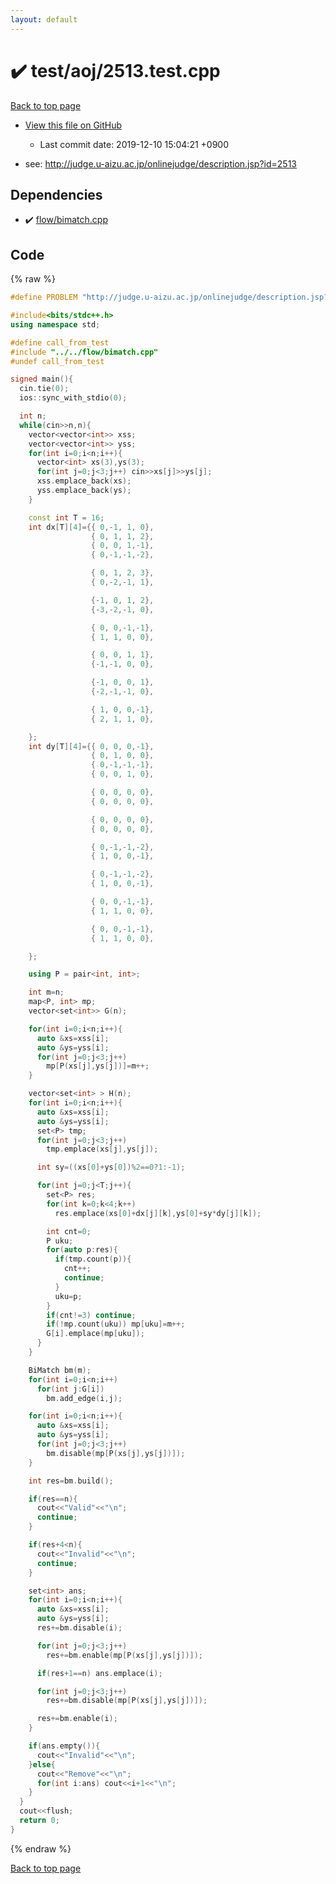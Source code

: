 ```yaml
---
layout: default
---
```


<!-- mathjax config similar to math.stackexchange -->
<script type="text/javascript" async
  src="https://cdnjs.cloudflare.com/ajax/libs/mathjax/2.7.5/MathJax.js?config=TeX-MML-AM_CHTML">
</script>
<script type="text/x-mathjax-config">
  MathJax.Hub.Config({
    TeX: { equationNumbers: { autoNumber: "AMS" }},
    tex2jax: {
      inlineMath: [ ['$','$'] ],
      processEscapes: true
    },
    "HTML-CSS": { matchFontHeight: false },
    displayAlign: "left",
    displayIndent: "2em"
  });
</script>

<script type="text/javascript" src="https://cdnjs.cloudflare.com/ajax/libs/jquery/3.4.1/jquery.min.js"></script>
<script src="https://cdn.jsdelivr.net/npm/jquery-balloon-js@1.1.2/jquery.balloon.min.js" integrity="sha256-ZEYs9VrgAeNuPvs15E39OsyOJaIkXEEt10fzxJ20+2I=" crossorigin="anonymous"></script>
<script type="text/javascript" src="../../../assets/js/copy-button.js"></script>
<link rel="stylesheet" href="../../../assets/css/copy-button.css" />


# :heavy_check_mark: test/aoj/2513.test.cpp
<a href="../../../index.html">Back to top page</a>

* <a href="{{ site.github.repository_url }}/blob/master/test/aoj/2513.test.cpp">View this file on GitHub</a>
    - Last commit date: 2019-12-10 15:04:21 +0900


* see: <a href="http://judge.u-aizu.ac.jp/onlinejudge/description.jsp?id=2513">http://judge.u-aizu.ac.jp/onlinejudge/description.jsp?id=2513</a>


## Dependencies
* :heavy_check_mark: <a href="../../../library/flow/bimatch.cpp.html">flow/bimatch.cpp</a>


## Code
{% raw %}
```cpp
#define PROBLEM "http://judge.u-aizu.ac.jp/onlinejudge/description.jsp?id=2513"

#include<bits/stdc++.h>
using namespace std;

#define call_from_test
#include "../../flow/bimatch.cpp"
#undef call_from_test

signed main(){
  cin.tie(0);
  ios::sync_with_stdio(0);

  int n;
  while(cin>>n,n){
    vector<vector<int>> xss;
    vector<vector<int>> yss;
    for(int i=0;i<n;i++){
      vector<int> xs(3),ys(3);
      for(int j=0;j<3;j++) cin>>xs[j]>>ys[j];
      xss.emplace_back(xs);
      yss.emplace_back(ys);
    }

    const int T = 16;
    int dx[T][4]={{ 0,-1, 1, 0},
                  { 0, 1, 1, 2},
                  { 0, 0, 1,-1},
                  { 0,-1,-1,-2},

                  { 0, 1, 2, 3},
                  { 0,-2,-1, 1},

                  {-1, 0, 1, 2},
                  {-3,-2,-1, 0},

                  { 0, 0,-1,-1},
                  { 1, 1, 0, 0},

                  { 0, 0, 1, 1},
                  {-1,-1, 0, 0},

                  {-1, 0, 0, 1},
                  {-2,-1,-1, 0},

                  { 1, 0, 0,-1},
                  { 2, 1, 1, 0},

    };
    int dy[T][4]={{ 0, 0, 0,-1},
                  { 0, 1, 0, 0},
                  { 0,-1,-1,-1},
                  { 0, 0, 1, 0},

                  { 0, 0, 0, 0},
                  { 0, 0, 0, 0},

                  { 0, 0, 0, 0},
                  { 0, 0, 0, 0},

                  { 0,-1,-1,-2},
                  { 1, 0, 0,-1},

                  { 0,-1,-1,-2},
                  { 1, 0, 0,-1},

                  { 0, 0,-1,-1},
                  { 1, 1, 0, 0},

                  { 0, 0,-1,-1},
                  { 1, 1, 0, 0},

    };

    using P = pair<int, int>;

    int m=n;
    map<P, int> mp;
    vector<set<int>> G(n);

    for(int i=0;i<n;i++){
      auto &xs=xss[i];
      auto &ys=yss[i];
      for(int j=0;j<3;j++)
        mp[P(xs[j],ys[j])]=m++;
    }

    vector<set<int> > H(n);
    for(int i=0;i<n;i++){
      auto &xs=xss[i];
      auto &ys=yss[i];
      set<P> tmp;
      for(int j=0;j<3;j++)
        tmp.emplace(xs[j],ys[j]);

      int sy=((xs[0]+ys[0])%2==0?1:-1);

      for(int j=0;j<T;j++){
        set<P> res;
        for(int k=0;k<4;k++)
          res.emplace(xs[0]+dx[j][k],ys[0]+sy*dy[j][k]);

        int cnt=0;
        P uku;
        for(auto p:res){
          if(tmp.count(p)){
            cnt++;
            continue;
          }
          uku=p;
        }
        if(cnt!=3) continue;
        if(!mp.count(uku)) mp[uku]=m++;
        G[i].emplace(mp[uku]);
      }
    }

    BiMatch bm(m);
    for(int i=0;i<n;i++)
      for(int j:G[i])
        bm.add_edge(i,j);

    for(int i=0;i<n;i++){
      auto &xs=xss[i];
      auto &ys=yss[i];
      for(int j=0;j<3;j++)
        bm.disable(mp[P(xs[j],ys[j])]);
    }

    int res=bm.build();

    if(res==n){
      cout<<"Valid"<<"\n";
      continue;
    }

    if(res+4<n){
      cout<<"Invalid"<<"\n";
      continue;
    }

    set<int> ans;
    for(int i=0;i<n;i++){
      auto &xs=xss[i];
      auto &ys=yss[i];
      res+=bm.disable(i);

      for(int j=0;j<3;j++)
        res+=bm.enable(mp[P(xs[j],ys[j])]);

      if(res+1==n) ans.emplace(i);

      for(int j=0;j<3;j++)
        res+=bm.disable(mp[P(xs[j],ys[j])]);

      res+=bm.enable(i);
    }

    if(ans.empty()){
      cout<<"Invalid"<<"\n";
    }else{
      cout<<"Remove"<<"\n";
      for(int i:ans) cout<<i+1<<"\n";
    }
  }
  cout<<flush;
  return 0;
}

```
{% endraw %}

<a href="../../../index.html">Back to top page</a>

